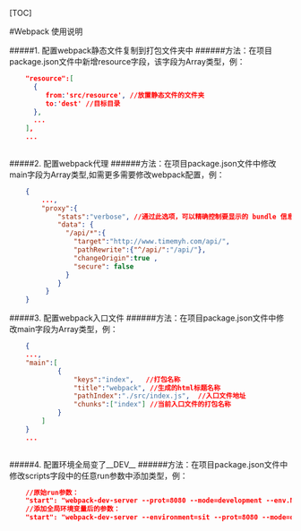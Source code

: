 [TOC]

#Webpack 使用说明


#####1. 配置webpack静态文件复制到打包文件夹中
######方法：在项目package.json文件中新增resource字段，该字段为Array类型，例：
```json
    "resource":[
      {
         from:'src/resource', //放置静态文件的文件夹
         to:'dest' //目标目录
      },
      ...
    ],
    ...
    
```
#####2. 配置webpack代理
######方法：在项目package.json文件中修改main字段为Array类型,如需更多需要修改webpack配置，例：
```json
    {
        ...,
        "proxy":{
            "stats":"verbose", //通过此选项，可以精确控制要显示的 bundle 信息'none' | 'errors-only' | 'minimal' | 'normal' | 'verbose'具体参数devServer.stats
            "data": {
              "/api/*":{
                "target":"http://www.timemyh.com/api/",
                "pathRewrite":{"^/api/":"/api/"},
                "changeOrigin":true ,
                "secure": false
              }
            }
         }
    }
```

#####3. 配置webpack入口文件
######方法：在项目package.json文件中修改main字段为Array类型，例：
```json
    {
    ...,
    "main":[
            {
                "keys":"index",   //打包名称
                "title":"webpack", //生成的html标题名称
                "pathIndex":"./src/index.js",  //入口文件地址
                "chunks":["index"] //当前入口文件的打包名称
            }
        ]
    }
    ...
    
```
#####4. 配置环境全局变了__DEV__
######方法：在项目package.json文件中修改scripts字段中的任意run参数中添加类型，例：
```json
    //原始run参数：
    "start": "webpack-dev-server --prot=8080 --mode=development --env.NODE_ENV=development --config ./bin/webpack.config.js"
    //添加全局环境变量后的参数：
    "start": "webpack-dev-server --environment=sit --prot=8080 --mode=development --env.NODE_ENV=development --config ./bin/webpack.config.js",
```